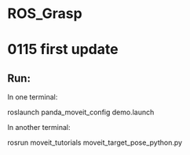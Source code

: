 # ROS_Grasp

# 0115 first update
## Run:

In one terminal:

roslaunch panda_moveit_config demo.launch

In another terminal:

rosrun moveit_tutorials moveit_target_pose_python.py